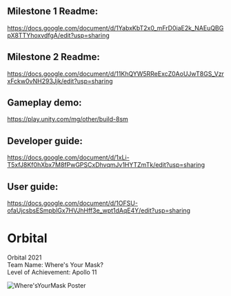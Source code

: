 ## Milestone 1 Readme:
https://docs.google.com/document/d/1YabxKbT2x0_mFrD0iaE2k_NAEuQBGpX8TTYhoxvdfgA/edit?usp=sharing

## Milestone 2 Readme:
https://docs.google.com/document/d/11KhQYW5RReExcZ0AoUJwT8GS_VzrxFckw0vNH293Jjk/edit?usp=sharing

## Gameplay demo:
https://play.unity.com/mg/other/build-8sm

## Developer guide:
https://docs.google.com/document/d/1xLi-T5xfJ8Kf0hXbx7M8fPwGPSCxDhvqmJv1HYTZmTk/edit?usp=sharing

## User guide:
https://docs.google.com/document/d/1OFSU-ofaUjcsbsESmpblGx7HVJhHff3e_wpt1dAqE4Y/edit?usp=sharing

# Orbital
Orbital 2021 <br />
Team Name: Where's Your Mask? <br />
Level of Achievement: Apollo 11 

![Where'sYourMask Poster](https://user-images.githubusercontent.com/72749521/118357180-64cb1d00-b5ab-11eb-9173-e770dfbaf9fd.jpg) <br />

